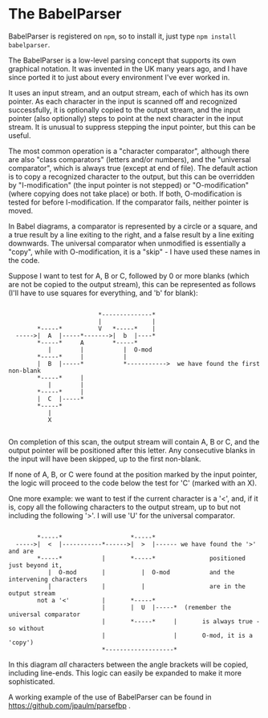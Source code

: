 # The BabelParser

BabelParser is registered on `npm`, so to install it, just type `npm install babelparser`.

The BabelParser is a low-level parsing concept that supports its own graphical notation. It was invented in the UK many 
years ago, and I have since ported it to just about every environment I've ever worked in.

It uses an input stream, and an output stream, each of which has its own pointer. As each character in the input is 
scanned off and recognized successfully, it is optionally copied to the output stream, and the input pointer (also optionally) steps to point at the next character in the input stream.  It is unusual to suppress stepping the input pointer, but this can be useful.

The most common operation is a "character comparator", although there are also "class comparators" (letters and/or numbers), 
and the "universal comparator", which is always true (except at end of file). The default action is to copy a recognized character to the output, but this can be overridden by "I-modification" (the input pointer is not stepped) or "O-modification" (where copying does not take place) or both. If both, O-modification is tested for before I-modification.  If the comparator fails, neither pointer is moved.

In Babel diagrams, a comparator is represented by a circle or a square, and a true result by a line exiting to the right, and 
a false result by a line exiting downwards. The universal comparator when unmodified is essentially a "copy", while with O-modification, it is a "skip" - I have used these names in the code.

Suppose I want to test for A, B or C, followed by 0 or more blanks (which are not be copied to the output stream), this can be 
represented as follows (I'll have to use squares for everything, and 'b' for blank):

```
            
                         *--------------*
                         |              | 
        *-----*          V   *-----*    |
  ----->|  A  |-----*------->|  b  |----*
        *-----*     A        *-----*
           |        |           |  O-mod
        *-----*     |           |            
        |  B  |-----*           *----------->  we have found the first non-blank
        *-----*     |
           |        |
        *-----*     |
        |  C  |-----*
        *-----*
           |
           X
           
```           

On completion of this scan, the output stream will contain A, B or C, and the output pointer will be positioned after 
this letter.  Any consecutive blanks in the input will have been skipped, up to the first non-blank.

If none of A, B, or C were found at the position marked by the input pointer, the logic will proceed to the code below the 
test for 'C' (marked with an X).

One more example: we want to test if the current character is a '<', and, if it is, copy all the following characters to 
the output stream, up to but not including the following '>'. I will use 'U' for the universal comparator.     

```
                         
        *-----*                   *-----*      
  ----->|  <  |-----------*------>|  >  |------ we have found the '>' and are 
        *-----*           |       *-----*               positioned just beyond it,
           |  O-mod       |          |  O-mod           and the intervening characters
           |              |          |                  are in the output stream
        not a '<'         |       *-----*
                          |       |  U  |-----*  (remember the universal comparator
                          |       *-----*     |       is always true - so without 
                          |                   |       O-mod, it is a 'copy') 
                          *-------------------*

```

In this diagram _all_ characters between the angle brackets will be copied, including line-ends. This logic can easily be expanded to make it more sophisticated.

A working example of the use of BabelParser can be found in https://github.com/jpaulm/parsefbp .
